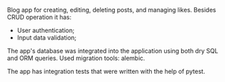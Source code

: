 Blog app for creating, editing, deleting posts, and managing likes. 
Besides CRUD operation it has:
- User authentication;
- Input data validation;

The app's database was integrated into the application using both dry SQL and ORM queries.
Used migration tools: alembic. 

The app has integration tests that were written with the help of pytest. 
